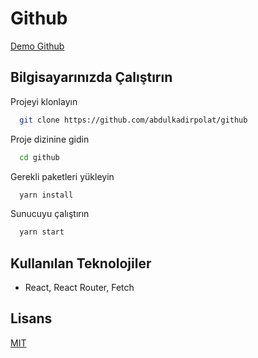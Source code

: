 # Github

[Demo Github](https://businesscasualproject.netlify.app/product)
## Bilgisayarınızda Çalıştırın

Projeyi klonlayın

```bash
  git clone https://github.com/abdulkadirpolat/github
```

Proje dizinine gidin

```bash
  cd github
```

Gerekli paketleri yükleyin

```bash
  yarn install
```

Sunucuyu çalıştırın

```bash
  yarn start
```

  
## Kullanılan Teknolojiler

- React, React Router, Fetch
 
 

  
## Lisans

[MIT](https://choosealicense.com/licenses/mit/)
